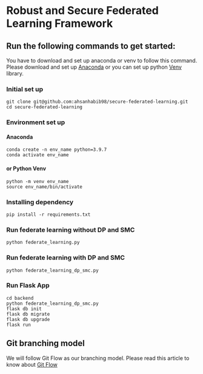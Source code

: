 # Robust and Secure Federated Learning Framework
## Run the following commands to get started:
You have to download and set up anaconda or venv to follow this command.
Please download and set up [Anaconda](https://www.anaconda.com/products/individual#Downloads) or you can set up python [Venv](https://docs.python.org/3/library/venv.html) library.
### Initial set up
````
git clone git@github.com:ahsanhabib98/secure-federated-learning.git
cd secure-federated-learning
````
### Environment set up
#### Anaconda
````
conda create -n env_name python=3.9.7
conda activate env_name
````
#### or Python Venv
````
python -m venv env_name
source env_name/bin/activate
````
### Installing dependency
````
pip install -r requirements.txt
````
### Run federate learning without DP and SMC
````
python federate_learning.py
````
### Run federate learning with DP and SMC
````
python federate_learning_dp_smc.py
````
### Run Flask App
````
cd backend
python federate_learning_dp_smc.py
flask db init
flask db migrate
flask db upgrade
flask run
````
## Git branching model
We will follow Git Flow as our branching model.
Please read this article to know about [Git Flow](https://www.atlassian.com/git/tutorials/comparing-workflows/gitflow-workflow)
